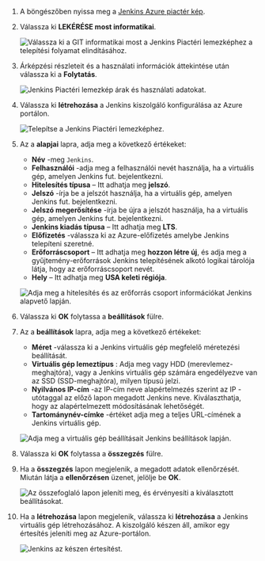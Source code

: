 1. A böngészőben nyissa meg a [Jenkins Azure piactér kép](https://azuremarketplace.microsoft.com/marketplace/apps/azure-oss.jenkins?tab=Overview).

1. Válassza ki **LEKÉRÉSE most informatikai**.

    ![Válassza ki a GIT informatikai most a Jenkins Piactéri lemezképhez a telepítési folyamat elindításához.](./media/jenkins-install-from-azure-marketplace-image/jenkins-install-get-it-now.png)

1. Árképzési részleteit és a használati információk áttekintése után válassza ki a **Folytatás**.

    ![Jenkins Piactéri lemezkép árak és használati adatokat.](./media/jenkins-install-from-azure-marketplace-image/jenkins-install-pricing-and-terms.png)

1. Válassza ki **létrehozása** a Jenkins kiszolgáló konfigurálása az Azure portálon. 

    ![Telepítse a Jenkins Piactéri lemezképhez.](./media/jenkins-install-from-azure-marketplace-image/jenkins-install-create.png)

1. Az a **alapjai** lapra, adja meg a következő értékeket:

    - **Név** -meg `Jenkins`.
    - **Felhasználói** -adja meg a felhasználói nevét használja, ha a virtuális gép, amelyen Jenkins fut. bejelentkezni.
    - **Hitelesítés típusa** – Itt adhatja meg **jelszó**.
    - **Jelszó** -írja be a jelszót használja, ha a virtuális gép, amelyen Jenkins fut. bejelentkezni.
    - **Jelszó megerősítése** -írja be újra a jelszót használja, ha a virtuális gép, amelyen Jenkins fut. bejelentkezni.
    - **Jenkins kiadás típusa** – Itt adhatja meg **LTS**.
    - **Előfizetés** -válassza ki az Azure-előfizetés amelybe Jenkins telepíteni szeretné.
    - **Erőforráscsoport** – Itt adhatja meg **hozzon létre új**, és adja meg a gyűjtemény-erőforrások Jenkins telepítésének alkotó logikai tárolója látja, hogy az erőforráscsoport nevét.
    - **Hely** – Itt adhatja meg **USA keleti régiója**.

    ![Adja meg a hitelesítés és az erőforrás csoport információkat Jenkins alapvető lapján.](./media/jenkins-install-from-azure-marketplace-image/jenkins-configure-basic.png)

1. Válassza ki **OK** folytassa a **beállítások** fülre. 

1. Az a **beállítások** lapra, adja meg a következő értékeket:

    - **Méret** -válassza ki a Jenkins virtuális gép megfelelő méretezési beállítását.
    - **Virtuális gép lemeztípus** : Adja meg vagy HDD (merevlemez-meghajtóra), vagy a Jenkins virtuális gép számára engedélyezve van az SSD (SSD-meghajtóra), milyen típusú jelzi.
    - **Nyilvános IP-cím** -az IP-cím neve alapértelmezés szerint az IP - utótaggal az előző lapon megadott Jenkins neve. Kiválaszthatja, hogy az alapértelmezett módosításának lehetőségét.
    - **Tartománynév-címke** -értéket adja meg a teljes URL-címének a Jenkins virtuális gép.

    ![Adja meg a virtuális gép beállításait Jenkins beállítások lapján.](./media/jenkins-install-from-azure-marketplace-image/jenkins-configure-settings.png)

1. Válassza ki **OK** folytassa a **összegzés** fülre.

1. Ha a **összegzés** lapon megjelenik, a megadott adatok ellenőrzését. Miután látja a **ellenőrzésen** üzenet, jelölje be **OK**. 

    ![Az összefoglaló lapon jeleníti meg, és érvényesíti a kiválasztott beállításokat.](./media/jenkins-install-from-azure-marketplace-image/jenkins-configure-summary.png)

1. Ha a **létrehozása** lapon megjelenik, válassza ki **létrehozása** a Jenkins virtuális gép létrehozásához. A kiszolgáló készen áll, amikor egy értesítés jeleníti meg az Azure-portálon.

    ![Jenkins az készen értesítést.](./media/jenkins-install-from-azure-marketplace-image/jenkins-install-notification.png)